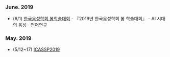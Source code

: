 ### June. 2019
* (6/1) [한국음성학회 봄학술대회](https://www.speechsciences.or.kr/) -  『2019년 한국음성학회 봄 학술대회』 - AI 시대의 음성ㆍ언어연구

### May. 2019
* (5/12~17) [ICASSP2019](https://2019.ieeeicassp.org/) 

